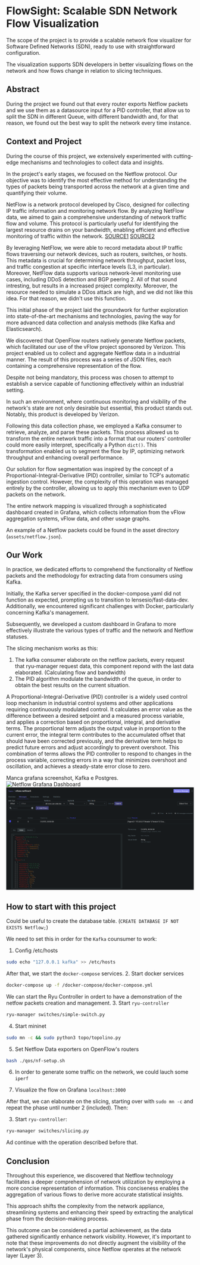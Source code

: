 # FlowSight: Scalable SDN Network Flow Visualization

The scope of the project is to provide a scalable network flow visualizer for 
Software Defined Networks (SDN), ready to use with straightforward configuration. 

The visualization supports SDN developers in better visualizing flows on the network 
and how flows change in relation to slicing techniques.

## Abstract

During the project we found out that every router exports Netflow packets and we
use them as a datasource input for a PID controller, that allow us to split 
the SDN in different Queue, with different bandwidth and, for that reason, we found
out the best way to split the network every time instance.

## Context and Project

During the course of this project, we extensively experimented with cutting-edge 
mechanisms and technologies to collect data and insights. 

In the project's early stages, we focused on the Netflow protocol. Our objective 
was to identify the most effective method for understanding the types of packets 
being transported across the network at a given time and quantifying their volume.

NetFlow is a network protocol developed by Cisco, designed for collecting IP traffic 
information and monitoring network flow. 
By analyzing NetFlow data, we aimed to gain a comprehensive understanding of network 
traffic flow and volume. 
This protocol is particularly useful for identifying the largest resource drains
on your bandwidth, enabling efficient and effective monitoring of traffic within 
the network. 
[SOURCE1](https://www.solarwinds.com/netflow-traffic-analyzer/use-cases/what-is-netflow)
[SOURCE2](https://www.kentik.com/kentipedia/what-is-netflow-overview/)

By leveraging NetFlow, we were able to record metadata about IP traffic flows traversing 
our network devices, such as routers, switches, or hosts. 
This metadata is crucial for determining network throughput, packet loss, and traffic 
congestion at specific interface levels (L3, in particular). 
Moreover, NetFlow data supports various network-level monitoring use cases, including 
DDoS detection and BGP peering 2. All of that sound intresting, but results in a increased
project complexity. Moreover, the resource needed to simulate a DDos attack are
high, and we did not like this idea. For that reason, we didn't use this function.

This initial phase of the project laid the groundwork for further exploration into 
state-of-the-art mechanisms and technologies, paving the way for more advanced 
data collection and analysis methods (like Kafka and Elasticsearch).

We discovered that OpenFlow routers natively generate Netflow packets, which 
facilitated our use of the vFlow project sponsored by Verizon. 
This project enabled us to collect and aggregate Netflow data in a industrial manner. 
The result of this process was a series of JSON files, each containing a 
comprehensive representation of the flow.

Despite not being mandatory, this process was chosen to attempt to establish a 
service capable of functioning effectively within an industrial setting. 

In such an environment, where continuous monitoring and visibility of the network's 
state are not only desirable but essential, this product stands out. 
Notably, this product is developed by Verizon.

Following this data collection phase, we employed a Kafka consumer to retrieve,
analyze, and parse these packets. This process allowed us to transform the entire 
network traffic into a format that our routers' controller could more easily interpret, 
specifically a Python `dict()`. 
This transformation enabled us to segment the flow by IP, optimizing network throughput 
and enhancing overall performance.

Our solution for flow segmentation was inspired by the concept of a Proportional-Integral-Derivative (PID) 
controller, similar to TCP's automatic ingestion control. 
However, the complexity of this operation was managed entirely by the controller, 
allowing us to apply this mechanism even to UDP packets on the network.

The entire network mapping is visualized through a sophisticated dashboard created in Grafana,
which collects information from the vFlow aggregation systems, vFlow data, and other usage graphs.

An example of a Netflow packets could be found in the asset directory (`assets/netflow.json`).

## Our Work

In practice, we dedicated efforts to comprehend the functionality of Netflow packets 
and the methodology for extracting data from consumers using Kafka.

Initially, the Kafka server specified in the docker-compose.yaml did not function as 
expected, prompting us to transition to lensesio/fast-data-dev. 
Additionally, we encountered significant challenges with Docker, particularly concerning Kafka's management.

Subsequently, we developed a custom dashboard in Grafana to more effectively illustrate 
the various types of traffic and the network and Netflow statuses.

The slicing mechanism works as this:
1. The kafka consumer elaborate on the netflow packets, every request that ryu-manager request data, 
this component repond with the last data elaborated. (Calculating flow and bandwidth)
2. The PID algorithm modulate the bandwidth of the queue, in order to obtain the best results on the current situation.

A Proportional-Integral-Derivative (PID) controller is a widely used control loop mechanism 
in industrial control systems and other applications requiring continuously modulated control. 
It calculates an error value as the difference between a desired setpoint and a measured 
process variable, and applies a correction based on proportional, integral, and derivative 
terms. The proportional term adjusts the output value in proportion to the current error, 
the integral term contributes to the accumulated offset that should have been corrected 
previously, and the derivative term helps to predict future errors and adjust accordingly
to prevent overshoot. This combination of terms allows the PID controller to respond to 
changes in the process variable, correcting errors in a way that minimizes overshoot and 
oscillation, and achieves a steady-state error close to zero.

Manca grafana screenshot, Kafka e Postgres.
![Netflow Grafana Dashboard](assets/image.png)
![kafka interface for vflow.Netflow5](assets/image2.png)

## How to start with this project

Could be useful to create the database table. (`CREATE DATABASE IF NOT EXISTS Netflow;`)

We need to set this in order for the `Kafka` counsumer to work:
1. Config /etc/hosts

```sh
sudo echo "127.0.0.1 kafka" >> /etc/hosts
```
After that, we start the `docker-compose` services.
2. Start docker services

```sh
docker-compose up -f /docker-compose/docker-compose.yml
```
We can start the Ryu Controller in ordert to have a demonstration of the netfow 
packets creation and management.
3. Start `ryu-controller` 

```sh
ryu-manager switches/simple-switch.py
```
4. Start mininet

```sh
sudo mn -c && sudo python3 topo/topolino.py
```
5. Set Netflow Data exporters on OpenFlow's routers

```sh
bash ./qos/nf-setup.sh
```
6. In order to generate some traffic on the network, we could lauch some `iperf`

7. Visualize the flow on Grafana `localhost:3000`

After that, we can elaborate on the slicing, starting over with `sudo mn -c` and 
repeat the phase until number 2 (included). Then:

3. Start `ryu-controller`:
```bash
ryu-manager switches/slicing.py
```
Ad continue with the operation described before that.

## Conclusion

Throughout this experience, we discovered that Netflow technology 
facilitates a deeper comprehension of network utilization by employing 
a more concise representation of information. This conciseness enables 
the aggregation of various flows to derive more accurate statistical insights.

This approach shifts the complexity from the network appliance, 
streamlining systems and enhancing their speed by extracting the 
analytical phase from the decision-making process.

This outcome can be considered a partial achievement, as the data gathered 
significantly enhance network visibility. 
However, it's important to note that these improvements do not directly 
augment the visibility of the network's physical components, since 
Netflow operates at the network layer (Layer 3).
